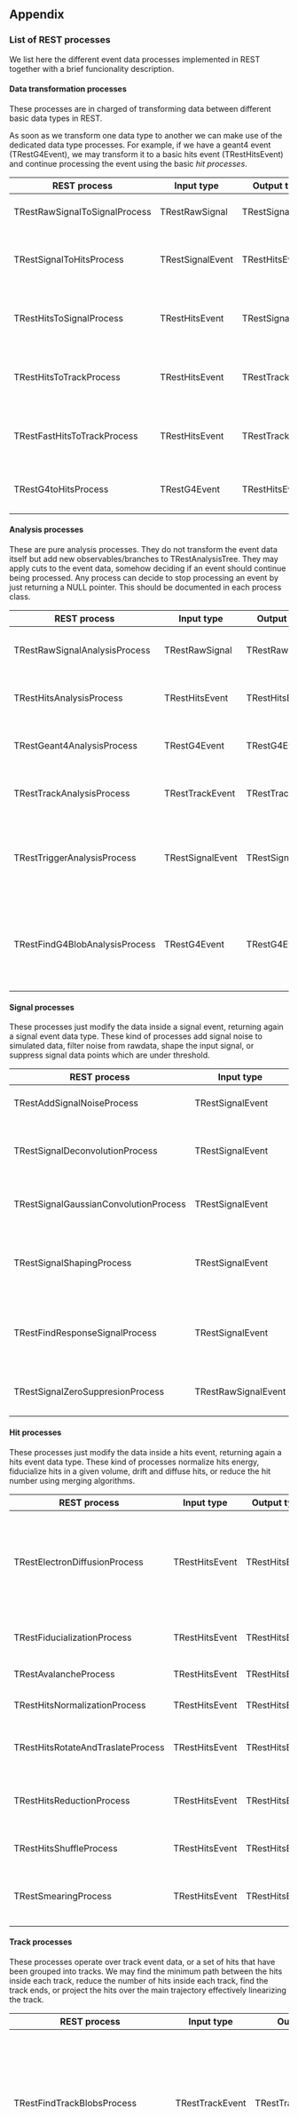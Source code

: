 ## Appendix


### List of REST processes

We list here the different event data processes implemented in REST together with a brief funcionality description.

#### Data transformation processes

These processes are in charged of transforming data between different basic data types in REST. 

As soon as we transform one data type to another we can make use of the dedicated data type processes. For example, 
if we have a geant4 event (TRestG4Event), we may transform it to a basic hits event (TRestHitsEvent) and continue 
processing the event using the basic *hit processes*.

REST process | Input type | Output type | Description
-------------|------------|-------------|------------
TRestRawSignalToSignalProcess               | TRestRawSignal    | TRestSignalEvent  | Transforms a rawsignal into a signal event.
TRestSignalToHitsProcess                    | TRestSignalEvent  | TRestHitsEvent    | Converts a signal event into a hits event using TRestReadout.
TRestHitsToSignalProcess                    | TRestHitsEvent    | TRestSignalEvent  | Transforms a HitsEvent into SignalEvent using TRestReadout.
TRestHitsToTrackProcess                     | TRestHitsEvent    | TRestTrackEvent   | Hit clusterization into tracks by proximity (Accurate).
TRestFastHitsToTrackProcess                 | TRestHitsEvent    | TRestTrackEvent   | Hit clusterization into tracks by proximity (Aproximation).
TRestG4toHitsProcess                        | TRestG4Event      | TRestHitsEvent    | Transforms a geant4 event into a hits event.

#### Analysis processes

These are pure analysis processes. They do not transform the event data itself but add new observables/branches to 
TRestAnalysisTree. They may apply cuts to the event data, somehow deciding if an event should continue being processed. 
Any process can decide to stop processing an event by just returning a NULL pointer. This should be documented 
in each process class.

REST process | Input type | Output type | Description
-------------|------------|-------------|------------
TRestRawSignalAnalysisProcess               | TRestRawSignal    | TRestRawSignal    | Adds analysis observables from raw signal event.
TRestHitsAnalysisProcess                    | TRestHitsEvent    | TRestHitsEvent    | Adds analysis observables from hits event.
TRestGeant4AnalysisProcess                  | TRestG4Event      | TRestG4Event      | Adds analysis observables from a geant4 event.
TRestTrackAnalysisProcess                   | TRestTrackEvent   | TRestTrackEvent   | Adds analysis observables from a track event.
TRestTriggerAnalysisProcess                 | TRestSignalEvent  | TRestSignalEvent  | Applies cuts using time window and energy threshold trigger definition.
TRestFindG4BlobAnalysisProcess              | TRestG4Event      | TRestG4Event      | Finds the electron end blobs in a TRestG4Event. For events with at least 2-electron tracks.

#### Signal processes

These processes just modify the data inside a signal event, returning again a signal event data type. These kind 
of processes add signal noise to simulated data, filter noise from rawdata, shape the input signal, or suppress 
signal data points which are under threshold.

REST process | Input type | Output type | Description
-------------|------------|-------------|------------
TRestAddSignalNoiseProcess                  | TRestSignalEvent      | TRestSignalEvent  | Adds random noise to a signal event.
TRestSignalDeconvolutionProcess             | TRestSignalEvent      | TRestSignalEvent  | Deconvolutes a signal using a given input response signal.
TRestSignalGaussianConvolutionProcess       | TRestSignalEvent      | TRestSignalEvent  | Convolutes the input signal with a gaussian.
TRestSignalShapingProcess                   | TRestSignalEvent      | TRestSignalEvent  | Shapes the input signal with a given input response signal.
TRestFindResponseSignalProcess              | TRestSignalEvent      | TRestSignalEvent  | Selects clean signals from input to be used as response for deconvolution.
TRestSignalZeroSuppresionProcess            | TRestRawSignalEvent   | TRestSignalEvent  | Keeps only points which are found over threshold.

#### Hit processes

These processes just modify the data inside a hits event, returning again a hits event data type. These kind of 
processes normalize hits energy, fiducialize hits in a given volume, drift and diffuse hits, or reduce the hit 
number using merging algorithms.

REST process | Input type | Output type | Description
-------------|------------|-------------|------------
TRestElectronDiffusionProcess               | TRestHitsEvent        | TRestHitsEvent    | Spatially diffuses input hits using gas properties defined in TRestGas and the active TPC volume/geometry defined in TRestReadout.
TRestFiducializationProcess                 | TRestHitsEvent        | TRestHitsEvent    | Only hits inside readout active volume definition survive.
TRestAvalancheProcess                       | TRestHitsEvent        | TRestHitsEvent    | Statistical gain increase per hit.
TRestHitsNormalizationProcess               | TRestHitsEvent        | TRestHitsEvent    | Re-scales the hits energy by a constant factor.
TRestHitsRotateAndTraslateProcess           | TRestHitsEvent        | TRestHitsEvent    | Rotates and translates a hit distribution along its energy center.
TRestHitsReductionProcess                   | TRestHitsEvent        | TRestHitsEvent    | Merges hits by proximity reducing the effective number of hits.
TRestHitsShuffleProcess                     | TRestHitsEvent        | TRestHitsEvent    | Hits are disordered in the hits queue.
TRestSmearingProcess                        | TRestHitsEvent        | TRestHitsEvent    | Hits energy is re-scaled with a random factor by a given resolution.

#### Track processes

These processes operate over track event data, or a set of hits that have been grouped into tracks. We may find 
the minimum path between the hits inside each track, reduce the number of hits inside each track, find the track 
ends, or project the hits over the main trajectory effectively linearizing the track.

REST process | Input type | Output type | Description
-------------|------------|-------------|------------
TRestFindTrackBlobsProcess                  | TRestTrackEvent       | TRestTrackEvent       | Finds the track end blobs in a TrackEvent .Tracks should have been pre-processed with path minimization and reconnection processes.
TRestTrackLinearizationProcess              | TRestTrackEvent       | TRestLinearTrackEvent | Projects the hits into the track to get dE/dx profile.
TRestTrackPathMinimizationProcess           | TRestTrackEvent       | TRestTrackEvent       | Finds the minimum path between hits inside each track.
TRestTrackReconnectionProcess               | TRestTrackEvent       | TRestTrackEvent       | Improves physical track description after track minimization.
TRestTrackReductionProcess                  | TRestTrackEvent       | TRestTrackEvent       | Reduces the number of hits inside a track by merging closer hits.
TRestTrackToHitsProcess                     | TRestTrackEvent       | TRestHitsEvent        | It recovers back a track event into a hits event.

#### Rawdata processes

These processes read rawdata written in binary format and extract the signal event data to write it into a 
TRestRawSignalEvent.

REST process | Input type | Output type | Description
-------------|------------|-------------|------------
TRestRawToSignalProcess                     | rawdata               | TRestRawSignalEvent   | Used to encapsulate rawdata to signal processes.
TRestAFTERToSignalProcess                   | rawdata               | TRestRawSignalEvent   | Transforms AFTER data into raw signal event.
TRestCoBoAsAdToSignalProcess                | rawdata               | TRestRawSignalEvent   | Transforms CoBoAsAd data into raw signal event.
TRestMultiCoBoAsAdToSignalProcess           | rawdata               | TRestRawSignalEvent   | Transforms CoBoAsAd data into raw signal event. General version using several CoBoAsAd cards. Event data might be splitted between different data files. The process receives a list of all the files in a given run.
TRestFEMINOSToSignalProcess                 | rawdata               | TRestRawSignalEvent        | Transforms FEMINOS data into SignalEvent.
TRestMultiFEMINOSToSignalProcess            | rawdata               | TRestRawSignalEvent        | Transforms FEMINOS data into SignalEvent.  General version using several Feminos cards. Full event data is containned in one single file.

#### Viewer processes

These processes can be connected during intermediate event processes to visualize the input/output of 
different processes. Still many missing viewer processes should be developed in this section.

REST process | Input type | Output type | Description
-------------|------------|-------------|------------
TRestRawSignalViewerProcess                 | TRestRawSignalEvent   | TRestRawSignalEvent   | Visualizes a raw-signal event
TRestSignalViewerProcess                    | TRestSignalEvent      | TRestSignalEvent      | Visualizes a signal event


### List of ROOT scripts

Call them in restRoot prompt by "Function name". Some can directly be in bash with restXXX. Use tab completion
to check the supported rest bash command

The macros could be changed frequently in future.

#### general macros

These macros provides basic data analysis functionality, including fit, integrate, etc, for observables in 
the anslysis tree

Function name  |Input arguments | Description
------------|-------------|------------
REST_General_CreateHisto()   | TString varName<br>TString rootFileName<br>TString histoName<br>int startVal = 0<br>int endVal = 1000<br>int bins = 1000<br>Double_t normFactor = 1 | Creates and saves a histogram for a given observable in the data file.
REST_General_Fit() |  |  Fits a given observable in the file and prints the result on screen.vis
REST_General_Integrate() |  |  Integrates a given observable in the file and prints the result on screen.
REST_General_IntegrateSmearing() |  |  Integrates with smearing a given observable in the file and prints the result on screen.


#### viewer macros

Function name  |Input arguments | Description
------------|-------------|------------
REST_Viewer_GenericEvents() | TString fName<br>TString EventType = "" | Shows a TRestBrowser which visualizes events in file by calling TRestGenericEventViewer
REST_Viewer_G4Event() | TString fName |  Shows a TRestBrowser which visualizes TRestG4Event by calling TRestG4EventViewer
REST_Viewer_Geometry() | TString fName |  Shows Geometry info saved in the given file by calling TGeoManager
REST_Viewer_HitsEvent() | TString fName |  Shows a TRestBrowser which visualizes TRestHitsEvent by calling TRestHitsEventViewer
REST_Viewer_Readout() | TString rootFile<br>TString name<br>Int_t plane = 0 |  Draw a figure of readout definition according to the save TRestReadout object in the file
REST_Viewer_ReadoutEvent() | TString fName<br>TString cfgFilename = "template/config.rml"  | Shows a TRestBrowser which visualizes TRestReadoutEvent by calling TRestReadoutEventViewer

#### printer macros

Function name  |Input arguments | Description
------------|-------------|------------
REST_Printer_GenericEvents()   | TString fName<br>TString EventType=""<br>Int_t firstEvent = 0 | Print the event in file with given type. It calls the method TRestEvent::Print() 
REST_Printer_FileContents() | TString fName | Print name and title of Metadata/Application/Trees saved in the file.(Anything inherited from TNamed)
REST_Printer_Metadata() | TString fName |  Print the metadata content of metadata objects in the file.
REST_Printer_Trees() | TString fName |  Print EventTree, AnalysisTree and observables in the file.

#### geant4 macros

Function name  |Input arguments | Description
------------|-------------|------------
REST_Geant4_FindGammasEmitted()   | TString fName | 
REST_Geant4_FindIsotopes() | TString fName<br>TString fIsotope |  
REST_Geant4_GetBiasingError() | TString fName<br>Int_t finalEvents = 0 |  
REST_Geant4_GetROIEvents() | TString fName<br>Double_t mean=2457.83<br>Double_t fwhm=0.03 |  
REST_Geant4_GetROIEvents_Fiducial() |  TString fName<br>Double_t zMin<br>Double_t zMax<br>Double_t radius<br>Double_t mean=2457.83<br>Double_t fwhm=25 |  
REST_Geant4_ListIsotopes() | TString fName<br>TString fOutName |  
REST_Geant4_MeanTrackLength() | TString fName |  
REST_Geant4_QuickLookAnalysis() | TString fName |  
REST_Geant4_ReadNEvents() | TString fName<br>int n1<br>int n2 |  

#### tool macros

Function name  |Input arguments | Description
------------|-------------|------------
REST_Tools_CheckReadout()   | TRestReadoutPlane *p<br>Int_t mask[4]<br>Double_t region[4]<br>Int_t N | 
REST_Tools_CheckRunFileList() | TString namePattern<br>Int_t N = 100000 |  
REST_Tools_DrawCombinedGasCurves() | / |  
REST_Tools_DrawResponseSignal() | TString fName |  
REST_Tools_GenerateGasFile() | TString cfgFile |  
REST_Tools_MergeFiles() |  TString pathAndPattern<br>TString outputFilename | Merge ROOT files with given pattern
REST_Tools_ProduceResponseSignal() | TString inputFileName<br>TString outputFileName<br>Int_t nPoints = 512<br>Double_t threshold = 1 |  
REST_Tools_ValidateGeometry() | TString gdmlName | 


### REST input data

REST input data is in the directory ./inputdata. It will be installed together with REST. An
environment variable $REST_INPUTDATA will be set pointing to this directory. 

The directory contains pre-generated data which may be used in analysis/simulaiton. 

#### acqusition

#### decoding

Contains several decoding files for electronics. The first line is the daq channel, the section line is
the channel in TRestReadout. For example, for each AGET chip, we have 68 channels. One MicroMegas needs
two AGET chips. Their 136 channels are connected with 128 MicroMegas channels with certain mapping. So 
we need decoding file to process readout file. 

#### definitions

Contains several rml files with pre-defined sections. Other rml files can directly use these sections with
include definition.

#### distributions

Energy and angular distribution of different radios, including cosmic ray, high energy gamma, etc

#### gasFiles

Contains pre-generated gas file of many conditions. The files correspond to the sections in file gases.rml 
in "definitions" directory.

#### generator

Geant4 generator file for restG4

#### signal

Contains several root files saving TRestSignal as response signal.

### V2.2 changelog

The most basic change is that we migrate from ROOT5 to ROOT6. Thanks to this, we can write our code in a 
more mordern way.

#### Basic rml concept change

1. change to standard xml format, remove `<section TRestXXX...`, use `<TRestXXX ...`
2. environment section are merged into globals section. This section will be expanded into other sections, we can set "variable", "parameter" here
3. field value is also a prarmeter. GetFieldValue() and GetParameter are now a same thing.

e.g. GetParameter("parName")/GetFieldValue("parName") will find in:  
`<TRestXXX parName="parVal" ...>`  
`</TRestXXX>`  
and  
`<TRestXXX ...>`  
&emsp;`<parameter name="parName" value="parVal" />`  
`</TRestXXX>`  

4. removed processFile, readoutFile definition, use universal include definition:

//to expand section "TRestXXX" with name "sAna" in file "processes.rml" into this section,  
//we can write  
`<TRestXXX name="sAna" file="processes.rml"/>`  
or  
`<TRestXXX name="sAna">`  
&emsp;`<include file = "processes.rml" />`  
`</TRestXXX>`  

#### Output file format change 

1. tree name is changed. EventTree + AnalysisTree + Metadata objects
2. event branch name is changed. In EventTree we have multiple branches named TRestXXXEventBranch, no more TRestXXXEventTree--evtBranch
3. observables are named like "sAna_BaseLineSigmaMean"(use "_" instead of ".")

#### Update directory order 
1. merge ./config into ./packages/restG4/example
2. change ./example to ./packages/userRESTLibrary, the old example folder now contains example rml file
3. move ./source/viewers to ./source/events/viewers
4. move TRestFFT and TRestMesh to ./source/events/addons, move TRestManager to ./source/restcore
5. directory ./source/tools contains new classes
6. move .C scripts in ./scripts into ./macros. ./macros now contians some python script for installation/updating

#### Update software logic
1. removed dependence of Garfield, tinyxml. Only based on ROOT6
2. add package restDataBaseImpl. modularized installation.
3. optimized compilation logic and library hierarchy, add a macro CompileDir.cmake
4. keep only two executables, restManager and restRoot. Others are now the alias of calling restManager with macro files  
(e.g. restViewEvents = restManager ViewEvents)
5. add a shell script rest-config
6. changed some codes. windows compilation is now passed, though it cannot run.

#### Other class update

##### Added class: TRestStringHelper
1. string methods from TRestMetadata are move here.
2. added method Spilt(), ToUpper(), ExecuteShellCommand()

**Spilt()**: input a target string and a separator, returns a vector of sub string  
**ToUpper()**: change string to upper string, used when checking values, i.e. "ON", "On", "on"  
**ExecuteShellCommand()**: execute a shell command and returns the output string. No more temp files generated in GetFileNamesMatchingPattern()

3. provides many inline methods which one can directly use. Just include the header and he can use them in any codes(not just TRestMetadata classes)

##### Added class: TRestStringOutput
1. this class can be used similarly like cout.

`TRestStringOutput fout;`  
`fout.setborder("==");`  
`fout<<"hellow world"<<endl;`  
`//result is in middle of your screen:`  
`//==                     hellow world                       ==`  

2. provides auto formatting, cursor action, colored display
3. provides console tools that can tell current width and height of your console.

##### Changed class: TRestMetadata
1. uses TinyXml to parse rml config file, not the home-made string parser
2. initializes with TiXmlElement* object 
3. changed verbose level name
4. provides beautiful string output tools which activates according to verbose level

`int a =0;`  
`fout<<"a is : "<<a<<endl;//show message at any condition`  
`essential<<"a is : "<<a<<endl;//show message when verbose level is >= REST_ESSENTIAL`  
`info<<"a is : "<<a<<endl;//show message when verbose level is >= REST_INFO`  
`debug<<"a is : "<<a<<endl;//show message when verbose level is >= REST_DEBUG`  
`extreme<<"a is : "<<a<<endl;//show message when verbose level is >= REST_EXTREME`  
`warning<<"a is : "<<a<<endl;//show message when verbose level is >= REST_ESSENTIAL, color is yellow`  
`error<<"a is : "<<a<<endl;//show message at any condition, color is red`  

5. keeps a pointer to TRestManager
6. added reflection support(see document)
7. Initialize() is no more a pure virtual method, now we have InitFromConfigFile()
8. Unified search path definition and file finding

`//in rml file`  
`<searchPath value="/home/nkx/abc/"/>`  

`//in the code`  
`SearchFile("readouts.root");`  

##### Changed class: TRestManager
1. manages all application objects, run tasks with the help of TRestTask. 
2. rml sections in TRestManager secrion keeps same hierarchy as class order. 
3. use TClass reflection to instantiate these managed classes. use child rml sections to initialize these managed classes.
4. allows C++ sytle command task and pre-defined task

`<addTask command="TemplateEventProcess->RunProcess()" value="ON"/>`  
`<addTask type="ProcessEvents" value="ON"/>`  

5. currently we have three application classes: TRestProcessRunner, TRestRun and TRestAnalysisPlot. 
6. Applications can refer to each other by asking their manager for their friends

##### Changed class: TRestRun
1. manages all metadata objects, provides data from objects or external file
2. external process is handled here.
3. other processes are handled in TRestProcessRunner
4. rml section "addMetadata" now should be written inside "TRestRun" section, not in "TRestManager section"
5. auto naming now collects information from multiple source: fileinfo map, processinfo map and TRestRun datamember.
6. naming key words changed from like:  
`Tracks_[EXPERIMENT]_[USER]_[RUNTYPE]_[RUNTAG]_[RUN]_V[VERSION].root`  
to  
`Tracks_[fExperimentName]_[fRunUser]_[fRunType]_[fRunTag]_[fRunNumber]_V[fVersion].root`  

##### Added class: TRestProcessRunner
1. old process functionality are move here. 
2. "addProcess" section now should be written in "TRestProcessRunner" section, not in "TRestRun" section(for external process both are ok)
3. add multi-thread support
4. added class TRestThread for multi-thread run.
5. supports tree branch choosing(switch on/off: input event, output event, input analysis)

`<TRestProcessRunner ...>`  
&emsp;`<parameter name="inputAnalysis" value="on"/>`  
&emsp;`<parameter name="inputEvent" value="on"/>`  
&emsp;`<parameter name="outputEvent" value="on"/>`  
&emsp;`...`  
`</TRestProcessRunner>`  

-- inputAnalysis: observables from input file. if input file is not REST file, this parameter
can be ignored  
-- inputEvent: inputEvent from input file, or the inputEvent of the first process. 
if input file is not REST file, it is also the outputEvent of the external process  
-- outputEvent: outputEvent of each process. if several of them is of the same type, only the 
last one is kept  

6. added progressbar
7. added pause/terminate functionality. a pause menu is provided
8. added test run functionality, which could be useful for debuging. 
9. now in processes one can simply copy the pointer to output event

`TRestEvent* TRestRawSignalAnalysisProcess::ProcessEvent( TRestEvent *evInput ){`  
&emsp;`fSignalEvent = (TRestRawSignalEvent *)evInput;`  
&emsp;`fOutputEvent = fSignalEvent;`  
&emsp;`fInputEvent = fSignalEvent;`  
&emsp;`//some analysis for fSignalEvent`  
&emsp;`...`  
&emsp;`return fSignalEvent;`  
`}`  

10. we don't necessarily need processes.rml to setup processes. 

e.g.  
`//uses include definition`  
`<addProcess type="TRestXXX" name="sAna" file="processes.rml"/>`  
or  
`//directly set values here`  
`<addProcess type="TRestXXX" name="sAna">`  
&emsp;`<parameter name="myDummyParameter" value="10"/>`  
&emsp;`<observable name="X1:X2:X3" value="on"/>`  
`</addProcess>`  


##### Changed class: TRestEvent
1. added a method CloneTo(), which is very useful in process(don't need to manually copy the event data)

`TRestEvent* TRestRawSignalAnalysisProcess::ProcessEvent( TRestEvent *evInput ){`
&emsp;`fSignalEvent = (TRestRawSignalEvent *)evInput;`
&emsp;`fInputEvent = fSignalEvent;`
&emsp;`fSignalEvent->CloneTo(fOutputEvent);`
&emsp;`//some analysis for fSignalEvent`
&emsp;`...`
&emsp;`return fSignalEvent;`
`}`

##### Changed class: TRestEventProcess
1. added analysistree output level control:

No_Output : no analysistree in the output file, processes' self output is still available. e.g. a histogram in the file.  
Observable : +saving observables in the root directory of the tree  
Internal_Var : +saving processes as branches. internal variables can be found inside the branch  
Full_Output : +saving output event together in the process branch  

2. we can save non-double type values as analysis result thanks to ouput level Internal_Var

`//inside class definition(TRestRawSignalAnalysisProcess.h)`  
`map<int, Double_t> baseLineSigma;//signal id, bsl value`  
`//we scan baselinesigma of signal id 100 in AnalysisTree`  
`AnalysisTree->Scan("sAna.baseLineSigma->second","sAna.baseLineSigma->first==100","")`  

3. added class-member-observable support

`//inside class definition(TRestRawSignalAnalysisProcess.h), add class member`  
`Double_t baseLineSigmaMean;`  
`//inside function ProcessEvent(), set the value once.`  
`baseLineSigmaMean= fSignalEvent->GetBaseLineSigmaAverage( fBaseLineRange.X(), fBaseLineRange.Y() );`  
`//inside rml`  
`<addProcess type="TRestRawSignalAnalysisProcess" name="sAna">`  
&emsp;`<observable name="baseLineSigmaMean" value="on"/>`  
`</addProcess>`

4. coding in the inherited class is simplified:

Now we can use:

`TRestEvent* TRestRawSignalAnalysisProcess::ProcessEvent( TRestEvent *evInput ){`  
&emsp;`fSignalEvent = (TRestRawSignalEvent *)evInput;`    
&emsp;`fOutputEvent = fSignalEvent;`    
`...`  
`}`  

Or:

`TRestEvent* TRestRawSignalAnalysisProcess::ProcessEvent( TRestEvent *evInput ){`  
&emsp;`fSignalEvent->Initialize();`  
&emsp;`evInput->CloneTo(fSignalEvent);`  
&emsp;`fOutputEvent = fSignalEvent;`  
`...`  
`}`  

Previously:

`TRestEvent* TRestRawSignalAnalysisProcess::ProcessEvent( TRestEvent *evInput ){`  
&emsp;`fSignalEvent->Initialize();`  
&emsp;`TRestRawSignalEvent *fInputSignalEvent = (TRestRawSignalEvent *)evInput;`  
&emsp;`fSignalEvent->SetID(fInputSignalEvent->GetID());`  
&emsp;`fSignalEvent->SetSubID(fInputSignalEvent->GetSubID());`  
&emsp;`fSignalEvent->SetTimeStamp(fInputSignalEvent->GetTimeStamp());`  
&emsp;`fSignalEvent->SetSubEventTag(fInputSignalEvent->GetSubEventTag());`  
&emsp;`Int_t N = fInputSignalEvent->GetNumberOfSignals();`  
&emsp;`for (int sgnl = 0; sgnl < N; sgnl++)`  
&emsp;&emsp;`fSignalEvent->AddSignal(*fInputSignalEvent->GetSignal(sgnl));`  
&emsp;`fOutputEvent = fSignalEvent;`  
`...`  
`}`

We can directly copy the pointer, thanks to the test run strategy adpoted.

##### Changed class: TRestBrowser
1. embeded into TBrowser.
2. TRestEventViewer is allowed to customize control bar

##### Changed class: TRestReadout
1. Add operator [] in each class, which uses "Index" (fReadoutChannel[i])
2. add a method GetHitsDaqChannel(), GetPlaneModuleChannel(), GetXXXWithID(), GetX(), GetY()
3. add channel type definition in TRestReadoutChannel. This is for the convenience of GetX(), GetY() method

##### Changed class: TRestGas
1. it saves garfield's gas file as string inside its class menber. This string will be saved inside metadata file.
2. no need for gasFile! it will retrieve its content from metadata file or download it from website
3. added several c++ preprocesser in the code. turn on/off garfield functionality by DREST_GARFIELD=ON/OFF

##### Changed processes
1. TRestRawSignalAnalysisProcess: added several non-double analysis output
2. TRestSignalZeroSuppresionProcess: added baseline subtraction correction for previous 
TRestRawSignalAnalysisProcess
3. Update the cut definition in TRestTrackAnalysisProcess and TRestRawSignalAnalysisProcess

e.g.
`<parameter name="cutsEnabled" value="false" />`
`<cut name="MeanBaseLineCut" value="(200,800)" />`
`<cut name="MeanBaseLineSigmaCut" value="(0,6)" />`

(old)
`<parameter name="cutsEnabled" value="false" />`
`<parameter name="meanBaseLineCutRange" value="(200,800)" />`
`<parameter name="meanBaseLineSigmaCutRange" value="(0,6)" />`

4. Add processes: TRest2DHitsEvent, TRestRawSignalTo2DHitsProcess, TRestMuonAnalysisProcess, 
TRestReadoutAnalysisProcess, TRestUSTCElectronicsProcess
5. Multiple processes will now transfer event info
6. TRestMultiCoBoAsAdToSignalProcess: added package-loss handling
7. TRestSignalToHitsProcess: fix a bug in triple max method
8. TRestHitsToSignalProcess: simplified the code using new TRestReadout method
9. TRestHitsShuffleProcess: fix a bug when nHits is too small


[**prev**](9-rest-packages.md)
[**contents**](0-contents.md)
[**next**](0-contents.md)